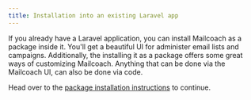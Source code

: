 ```yaml
---
title: Installation into an existing Laravel app
---
```


If you already have a Laravel application, you can install Mailcoach as a package inside it. You'll get a beautiful UI for administer email lists and campaigns. Additionally, the installing it as a package offers some great ways of customizing Mailcoach. Anything that can be done via the Mailcoach UI, can also be done via code. 

Head over to the [package installation instructions](/docs/package/general/installation-and-setup) to continue.